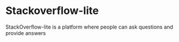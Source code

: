 # Stackoverflow-lite
StackOverflow-lite is a platform where people can ask questions and provide answers
